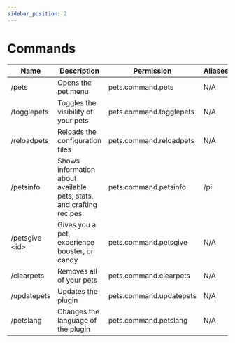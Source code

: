 ```yaml
---
sidebar_position: 2
---
```


# Commands

| Name | Description | Permission | Aliases | Default |
| --- | --- | --- | --- | --- |
| /pets | Opens the pet menu | pets.command.pets | N/A | Yes |
| /togglepets | Toggles the visibility of your pets | pets.command.togglepets | N/A | Yes |
| /reloadpets | Reloads the configuration files | pets.command.reloadpets | N/A | OP |
| /petsinfo | Shows information about available pets, stats, and crafting recipes | pets.command.petsinfo | /pi | Yes |
| /petsgive &lt;id&gt; | Gives you a pet, experience booster, or candy | pets.command.petsgive | N/A | OP |
| /clearpets | Removes all of your pets | pets.command.clearpets | N/A | Yes |
| /updatepets | Updates the plugin | pets.command.updatepets | N/A | OP |
| /petslang <language> | Changes the language of the plugin | pets.command.petslang | N/A | OP |
